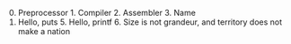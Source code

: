 0. Preprocessor 1. Compiler 2. Assembler 3. Name
4. Hello, puts 5. Hello, printf 6. Size is not grandeur, and territory does not make a nation
